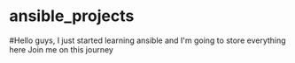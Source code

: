# ansible_projects

#Hello guys, I just started learning ansible and I'm going to store everything here
Join me on this journey
